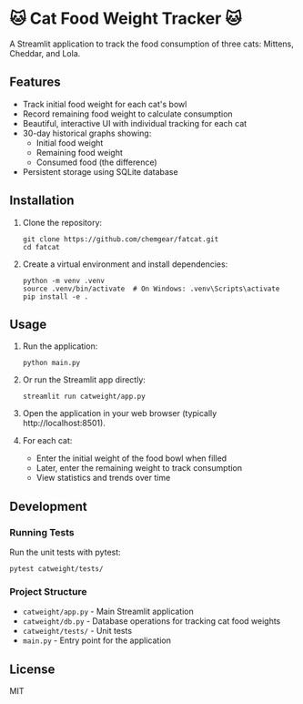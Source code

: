 # 🐱 Cat Food Weight Tracker 🐱

A Streamlit application to track the food consumption of three cats: Mittens, Cheddar, and Lola.

## Features

- Track initial food weight for each cat's bowl
- Record remaining food weight to calculate consumption
- Beautiful, interactive UI with individual tracking for each cat
- 30-day historical graphs showing:
  - Initial food weight
  - Remaining food weight
  - Consumed food (the difference)
- Persistent storage using SQLite database

## Installation

1. Clone the repository:
   ```
   git clone https://github.com/chemgear/fatcat.git
   cd fatcat
   ```

2. Create a virtual environment and install dependencies:
   ```
   python -m venv .venv
   source .venv/bin/activate  # On Windows: .venv\Scripts\activate
   pip install -e .
   ```

## Usage

1. Run the application:
   ```
   python main.py
   ```

2. Or run the Streamlit app directly:
   ```
   streamlit run catweight/app.py
   ```

3. Open the application in your web browser (typically http://localhost:8501).

4. For each cat:
   - Enter the initial weight of the food bowl when filled
   - Later, enter the remaining weight to track consumption
   - View statistics and trends over time

## Development

### Running Tests

Run the unit tests with pytest:

```
pytest catweight/tests/
```

### Project Structure

- `catweight/app.py` - Main Streamlit application
- `catweight/db.py` - Database operations for tracking cat food weights
- `catweight/tests/` - Unit tests
- `main.py` - Entry point for the application

## License

MIT

